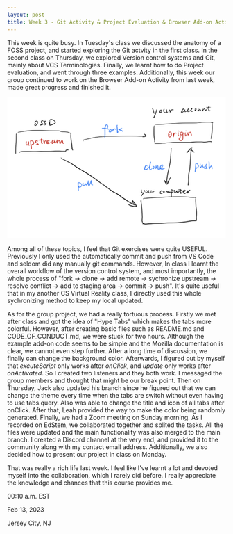 ```yaml
---
layout: post
title: Week 3 - Git Activity & Project Evaluation & Browser Add-on Activity
---
```


This week is quite busy. In Tuesday's class we discussed the anatomy of a FOSS project, and started exploring the Git actvity in the first class. In the second class on Thursday, we explored Version control systems and Git, mainly about VCS Terminologies. Finally, we learnt how to do Project evaluation, and went through three examples. Additionally, this week our group continued to work on the Browser Add-on Activity from last week, made great progress and finished it.

<!--more-->

![Git Workflow](../images/Git%20flow.jpg)

Among all of these topics, I feel that Git exercises were quite USEFUL. Previously I only used the automatically commit and push from VS Code and seldom did any manually git commands. However, In class I learnt the overall workflow of the version control system, and most importantly, the whole process of "fork -> clone -> add remote -> sychronize upstream -> resolve conflict -> add to staging area -> commit -> push". It's quite useful that in my another CS Virtual Reality class, I directly used this whole sychronizing method to keep my local updated.

As for the group project, we had a really tortuous process. Firstly we met after class and got the idea of "Hype Tabs" which makes the tabs more colorful. However, after creating basic files such as README.md and CODE_OF_CONDUCT.md, we were stuck for two hours. Although the example add-on code seems to be simple and the Mozilla documentation is clear, we cannot even step further. After a long time of discussion, we finally can change the background color. Afterwards, I figured out by myself that *excuteScript* only works after *onClick*, and *update* only works after *onActivated*. So I created two listeners and they both work. I messaged the group members and thought that might be our break point. Then on Thursday, Jack also updated his branch since he figured out that we can change the theme every time when the tabs are switch without even having to use tabs.query. Also was able to change the title and icon of all tabs after onClick. After that, Leah provided the way to make the color being randomly generated. Finally, we had a Zoom meeting on Sunday morning. As I recorded on EdStem, we collaborated together and splited the tasks. All the files were updated and the main functionality was also merged to the main branch. I created a Discord channel at the very end, and provided it to the community along with my contact email address. Additionally, we also decided how to present our project in class on Monday.

That was really a rich life last week. I feel like I've learnt a lot and devoted myself into the collaboration, which I rarely did before. I really appreciate the knowledge and chances that this course provides me.

00:10 a.m. EST

Feb 13, 2023

Jersey City, NJ